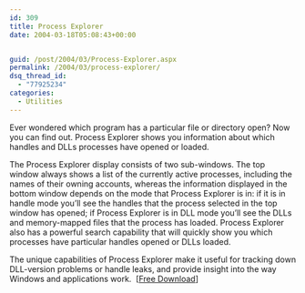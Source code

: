 ```yaml
---
id: 309
title: Process Explorer
date: 2004-03-18T05:08:43+00:00


guid: /post/2004/03/Process-Explorer.aspx
permalink: /2004/03/process-explorer/
dsq_thread_id:
  - "77925234"
categories:
  - Utilities
---
```

<body xmlns="http://www.w3.org/1999/xhtml">
    <div class="Section1">
        <p class="MsoNormal">
            Ever wondered which program has a particular file or directory open? Now you can find
            out. Process Explorer shows you information about which handles and DLLs processes
            have opened or loaded.
        </p>
        <p class="MsoNormal">
            The Process Explorer display consists of two sub-windows. The top window always shows
            a list of the currently active processes, including the names of their owning accounts,
            whereas the information displayed in the bottom window depends on the mode that Process
            Explorer is in: if it is in handle mode you&rsquo;ll see the handles that the process
            selected in the top window has opened; if Process Explorer is in DLL mode you&rsquo;ll
            see the DLLs and memory-mapped files that the process has loaded. Process Explorer
            also has a powerful search capability that will quickly show you which processes have
            particular handles opened or DLLs loaded.
        </p>
        <p class="MsoNormal">
            The unique capabilities of Process Explorer make it useful for tracking down DLL-version
            problems or handle leaks, and provide insight into the way Windows and applications
            work. &#160;[<a href="http://www.sysinternals.com/ntw2k/freeware/procexp.shtml">Free
            Download</a>]
        </p>
    </div>
</body>